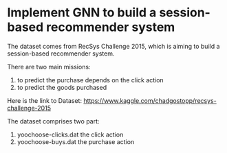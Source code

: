 # Implement GNN to build a session-based recommender system


The dataset comes from RecSys Challenge 2015, which is aiming to build a session-based recommender system. 

There are two main missions:

1. to predict the purchase depends on the click action
2. to predict the goods purchased

Here is the link to Dataset: https://www.kaggle.com/chadgostopp/recsys-challenge-2015

The dataset comprises two part:

1. yoochoose-clicks.dat  the click action
2. yoochoose-buys.dat the purchase action